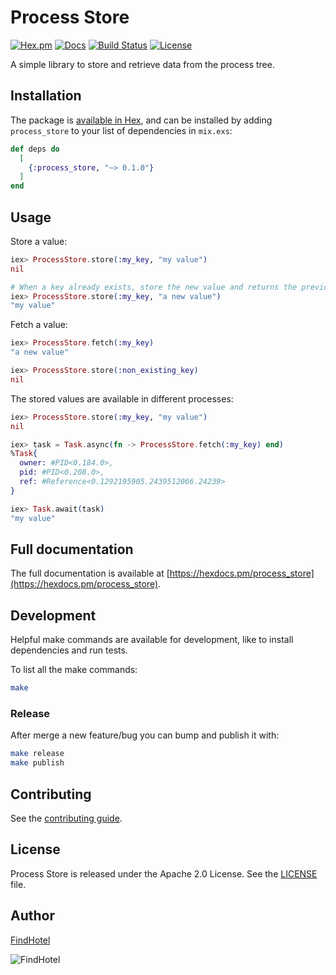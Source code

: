 # Process Store

[![Hex.pm](https://img.shields.io/hexpm/v/process_store.svg)](https://hex.pm/packages/process_store)
[![Docs](https://img.shields.io/badge/hex-docs-542581.svg)](https://hexdocs.pm/process_store)
[![Build Status](https://travis-ci.com/FindHotel/process_store.svg?branch=master)](https://travis-ci.com/FindHotel/process_store)
[![License](https://img.shields.io/hexpm/l/process_store.svg)](https://github.com/FindHotel/process_store_elixir/blob/master/LICENSE)

A simple library to store and retrieve data from the process tree.

## Installation

The package is [available in Hex](https://hex.pm/packages/process_store), and can be installed by
adding `process_store` to your list of dependencies in `mix.exs`:

```elixir
def deps do
  [
    {:process_store, "~> 0.1.0"}
  ]
end
```

## Usage

Store a value:
```elixir
iex> ProcessStore.store(:my_key, "my value")
nil

# When a key already exists, store the new value and returns the previous one.
iex> ProcessStore.store(:my_key, "a new value")
"my value"
```

Fetch a value:
```elixir
iex> ProcessStore.fetch(:my_key)
"a new value"

iex> ProcessStore.store(:non_existing_key)
nil
```

The stored values are available in different processes:
```elixir
iex> ProcessStore.store(:my_key, "my value")
nil

iex> task = Task.async(fn -> ProcessStore.fetch(:my_key) end)
%Task{
  owner: #PID<0.184.0>,
  pid: #PID<0.208.0>,
  ref: #Reference<0.1292195905.2439512066.24239>
}

iex> Task.await(task)
"my value"
```

## Full documentation

The full documentation is available at [https://hexdocs.pm/process_store](https://hexdocs.pm/process_store).

## Development

Helpful make commands are available for development, like to install dependencies and run tests.

To list all the make commands:
```sh
make
```

### Release

After merge a new feature/bug you can bump and publish it with:

```sh
make release
make publish
```

## Contributing

See the [contributing guide](https://github.com/FindHotel/process_store/blob/master/CONTRIBUTING.md).

## License

Process Store is released under the Apache 2.0 License. See the
[LICENSE](https://github.com/FindHotel/process_store/blob/master/LICENSE) file.

## Author

[FindHotel](https://github.com/FindHotel)

![FindHotel](https://dgivdslhqe3qo.cloudfront.net/careers/photos/10047/thumb_photo_1463900217.png)
